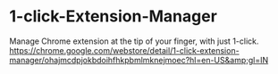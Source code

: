 # 1-click-Extension-Manager
Manage Chrome extension at the tip of your finger, with just 1-click. https://chrome.google.com/webstore/detail/1-click-extension-manager/ohajmcdpjokbdoihfhkpbmlmknejmoec?hl=en-US&amp;gl=IN
